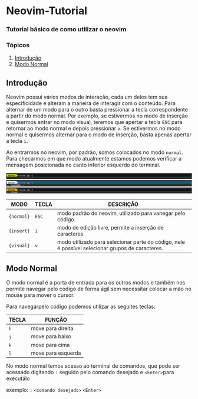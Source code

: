 # Neovim-Tutorial
### Tutorial básico de como utilizar o neovim


### Tópicos
1. [Introdução](#introducao)
2. [Modo Normal](#modo_normal)

<div id='introducao'/>

## Introdução

Neovim possui vários modos de interação, cada um deles tem sua especificidade e alteram a maneira de interagir com o conteúdo. Para alternar de um modo para o outro basta pressionar a tecla correspondente a partir do modo normal. Por exemplo, se estivermos no modo de inserção e quisermos entrar no modo visual, teremos que apertar a tecla `ESC` para retornar ao modo normal e depois pressionar `v`. Se estivermos no modo normal e quisermos alternar para o modo de inserção, basta apenas apertar a tecla `i`.

Ao entrarmos no neovim, por padrão, somos colocados no modo `normal`. Para checarmos em que modo  atualmente estamos podemos verificar a mensagem posicionada no canto inferior esquerdo do terminal.


<img src="/view/img/normal_mode.png">
<img src="/view/img/insert_mode.png">
<img src="/view/img/visual_mode.png">


MODO      | TECLA | DESCRIÇÃO
----------|-------|-------------------------------------------------------------------------------------------------
`{normal}`|`ESC`  |modo padrão do neovim, utilizado para vanegar pelo código.
`{insert}`|`i`    |modo de edição livre, permite a inserção de caracteres.
`{visual}`|`v`    |modo utilizado para selecionar parte do código, nele é possível selecionar grupos de caracteres.

## Modo Normal <div id='modo_normal'/>
O modo normal é a porta de entrada para os outros modos e também nos permite navegar pelo código de forma ágil sem necessitar colocar a mão no mouse para mover o cursor.

Para navegarpelo código podemos utilizar as seguites teclas:

TECLA | FUNÇÃO
------|--------------------
`h`   | move para direita
`j`   | move para baixo
`k`   | move para cima
`l`   | move para esquerda

No modo normal temos acesso ao terminal de comandos, que pode ser acessado digitando `:` seguido pelo comando desejado e `<Enter>`para executálo

exemplo: `:` `<comando desejado>` `<Enter>`




